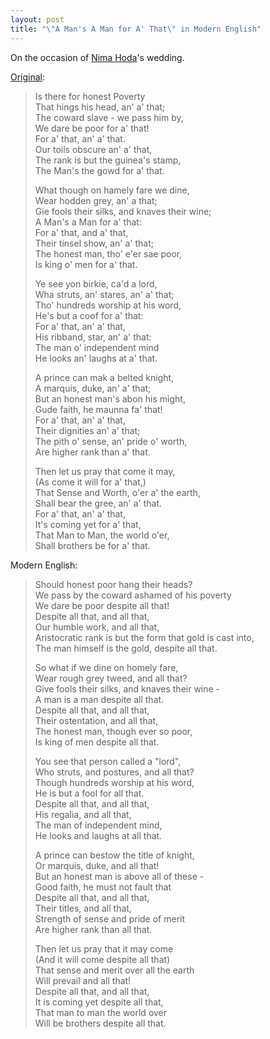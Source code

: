 ```yaml
---
layout: post
title: "\"A Man's A Man for A' That\" in Modern English"
---
```


On the occasion of [Nima Hoda](https://www.math.ens.psl.eu/~hoda/)'s wedding.

[Original](https://en.wikipedia.org/wiki/A_Man%27s_A_Man_for_A%27_That):

>Is there for honest Poverty <br />
>That hings his head, an' a' that; <br />
>The coward slave - we pass him by, <br />
>We dare be poor for a' that! <br />
>For a' that, an' a' that. <br />
>Our toils obscure an' a' that, <br />
>The rank is but the guinea's stamp, <br />
>The Man's the gowd for a' that.
>
>What though on hamely fare we dine, <br />
>Wear hodden grey, an' a that; <br />
>Gie fools their silks, and knaves their wine; <br />
>A Man's a Man for a' that: <br />
>For a' that, and a' that, <br />
>Their tinsel show, an' a' that; <br />
>The honest man, tho' e'er sae poor, <br />
>Is king o' men for a' that.
>
>Ye see yon birkie, ca'd a lord, <br />
>Wha struts, an' stares, an' a' that; <br />
>Tho' hundreds worship at his word, <br />
>He's but a coof for a' that: <br />
>For a' that, an' a' that, <br />
>His ribband, star, an' a' that: <br />
>The man o' independent mind <br />
>He looks an' laughs at a' that.
>
>A prince can mak a belted knight, <br />
>A marquis, duke, an' a' that; <br />
>But an honest man's abon his might, <br />
>Gude faith, he maunna fa' that! <br />
>For a' that, an' a' that, <br />
>Their dignities an' a' that; <br />
>The pith o' sense, an' pride o' worth, <br />
>Are higher rank than a' that.
>
>Then let us pray that come it may, <br />
>(As come it will for a' that,) <br />
>That Sense and Worth, o'er a' the earth, <br />
>Shall bear the gree, an' a' that. <br />
>For a' that, an' a' that, <br />
>It's coming yet for a' that, <br />
>That Man to Man, the world o'er, <br />
>Shall brothers be for a' that.


Modern English:

>Should honest poor hang their heads? <br />
>We pass by the coward ashamed of his poverty <br />
>We dare be poor despite all that! <br />
>Despite all that, and all that, <br />
>Our humble work, and all that, <br />
>Aristocratic rank is but the form that gold is cast into, <br />
>The man himself is the gold, despite all that.
>
>So what if we dine on homely fare, <br />
>Wear rough grey tweed, and all that? <br />
>Give fools their silks, and knaves their wine - <br />
>A man is a man despite all that. <br />
>Despite all that, and all that, <br />
>Their ostentation, and all that, <br />
>The honest man, though ever so poor, <br />
>Is king of men despite all that.
>
>You see that person called a "lord", <br />
>Who struts, and postures, and all that? <br />
>Though hundreds worship at his word, <br />
>He is but a fool for all that. <br />
>Despite all that, and all that, <br />
>His regalia, and all that, <br />
>The man of independent mind, <br />
>He looks and laughs at all that.
>
>A prince can bestow the title of knight, <br />
>Or marquis, duke, and all that! <br />
>But an honest man is above all of these - <br />
>Good faith, he must not fault that <br />
>Despite all that, and all that, <br />
>Their titles, and all that, <br />
>Strength of sense and pride of merit <br />
>Are higher rank than all that.
>
>Then let us pray that it may come <br />
>(And it will come despite all that) <br />
>That sense and merit over all the earth <br />
>Will prevail and all that! <br />
>Despite all that, and all that, <br />
>It is coming yet despite all that, <br />
>That man to man the world over <br />
>Will be brothers despite all that.

